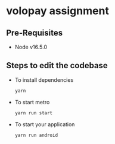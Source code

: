 # volopay assignment

## Pre-Requisites

  * Node v16.5.0

## Steps to edit the codebase

  * To install dependencies
  
    ```node.js
    yarn
    ```
  * To start metro
  
    ```node.js
    yarn run start
    ```
  * To start your application
  
    ```node.js
    yarn run android
    ```
    
